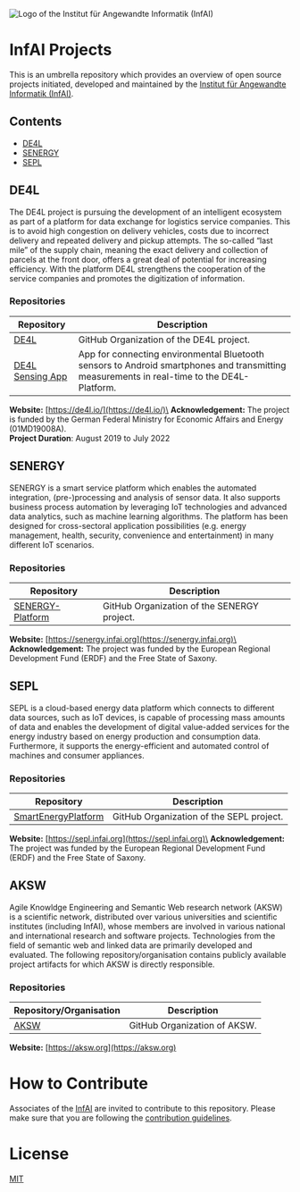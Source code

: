 ![Logo of the Institut für Angewandte Informatik (InfAI)](https://infai.org/wp-content/uploads/2017/07/infai_logo_final_without_light_small.jpg)

# InfAI Projects

This is an umbrella repository which provides an overview of open source projects initiated, developed and maintained by the [Institut für Angewandte Informatik (InfAI)](https://www.infai.org).

## Contents

- [DE4L](#de4l)
- [SENERGY](#senergy)
- [SEPL](#sepl)

## DE4L

The DE4L project is pursuing the development of an intelligent ecosystem as part of a platform for data exchange for logistics service companies. This is to avoid high congestion on delivery vehicles, costs due to incorrect delivery and repeated delivery and pickup attempts. The so-called “last mile” of the supply chain, meaning the exact delivery and collection of parcels at the front door, offers a great deal of potential for increasing efficiency. With the platform DE4L strengthens the cooperation of the service companies and promotes the digitization of information.

### Repositories
| Repository                                             | Description                                 |
|--------------------------------------------------------|---------------------------------------------|
| [DE4L](https://github.com/DE4L-Project)| GitHub Organization of the DE4L project. |
| [DE4L Sensing App](https://github.com/DE4L-Project/de4l-sensor-android-app)| App for connecting environmental Bluetooth sensors to Android smartphones and transmitting measurements in real-time to the DE4L-Platform.

**Website:** [https://de4l.io/](https://de4l.io/)\
**Acknowledgement:** The project is funded by the German Federal Ministry for Economic Affairs and Energy (01MD19008A).\
**Project Duration**: August 2019 to July 2022

## SENERGY

SENERGY is a smart service platform which enables the automated integration, (pre-)processing and analysis of sensor data. It also supports business process automation by leveraging IoT technologies and advanced data analytics, such as machine learning algorithms. The platform has been designed for cross-sectoral application possibilities (e.g. energy management, health, security, convenience and entertainment) in many different IoT scenarios.

### Repositories
| Repository                                             | Description                                 |
|--------------------------------------------------------|---------------------------------------------|
| [SENERGY-Platform](https://github.com/SENERGY-Platform)| GitHub Organization of the SENERGY project. |

**Website:** [https://senergy.infai.org](https://senergy.infai.org)\
**Acknowledgement:** The project was funded by the European Regional Development Fund (ERDF) and the Free State of Saxony.

## SEPL
SEPL is a cloud-based energy data platform which connects to different data sources, such as IoT devices, is capable of processing mass amounts of data and enables the development of digital value-added services for the energy industry based on energy production and consumption data. Furthermore, it supports the energy-efficient and automated control of machines and consumer appliances. 

### Repositories
| Repository                                             | Description                                 |
|--------------------------------------------------------|---------------------------------------------|
| [SmartEnergyPlatform](https://github.com/SENERGY-Platform)| GitHub Organization of the SEPL project. |

**Website:** [https://sepl.infai.org](https://sepl.infai.org)\
**Acknowledgement:** The project was funded by the European Regional Development Fund (ERDF) and the Free State of Saxony.

## AKSW
Agile Knowldge Engineering and Semantic Web research network (AKSW) is a scientific network, distributed over various universities and scientific institutes (including InfAI), whose members are involved in various national and international research and software projects. Technologies from the field of semantic web and linked data are primarily developed and evaluated. The following repository/organisation contains publicly available project artifacts for which AKSW is directly responsible.

### Repositories
| Repository/Organisation                                | Description                                 |
|--------------------------------------------------------|---------------------------------------------|
| [AKSW](https://github.com/AKSW)                        | GitHub Organization of AKSW. |

**Website:** [https://aksw.org](https://aksw.org)

# How to Contribute

Associates of the [InfAI](https://www.infai.org) are invited to contribute to this repository. Please make sure that you are following the [ contribution guidelines](./CONTRIBUTING.md).

# License

[MIT](./LICENSE.txt)
